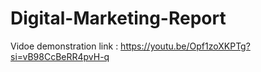 # Digital-Marketing-Report

Vidoe demonstration link : https://youtu.be/Opf1zoXKPTg?si=vB98CcBeRR4pvH-q
